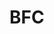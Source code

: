 <!--
 * @Author: your name
 * @Date: 2021-04-30 17:57:38
 * @LastEditTime: 2021-05-06 15:43:16
 * @LastEditors: your name
 * @Description: In User Settings Edit
 * @FilePath: /vuepress-blog/docs/frontEnd/css/BFC.md
-->
# BFC